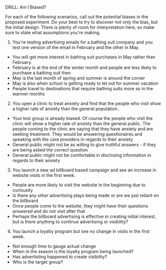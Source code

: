 DRILL: Am I Biased?

For each of the following scenarios, call out the potential biases in the proposed experiment. Do your best to try to discover not only the bias, but the initial design. There is plenty of room for interpretation here, so make sure to state what assumptions you're making.

1.  You're testing advertising emails for a bathing suit company and you test one version of the email in February and the other in May.
- You will get more interest in bathing suit purchases in May rather than February.
- February is at the end of the winter month and people are less likely to purchase a bathing suit then
- May is the  last month of spring and summer is around the corner
- May is also when school is getting ready to let out for summer vacation
- People travel to destinations that require bathing suits more so in the warmer months

2.  You open a clinic to treat anxiety and find that the people who visit show a higher rate of anxiety than the general population.
- Your test group is already biased. Of course the people who visit the clinic will show a higher rate of anxiety than the general public.  The people coming to the clinic are saying that they have anxiety and are seeking treatment.  They would be answering questionaires and speaking with the care providers in regards to their anxiety
- General public might not be as willing to give truthful answers - if they are being asked the correct question
- General public might not be comfortable in disclosing information in regards to their anxiety

3.  You launch a new ad billboard based campaign and see an increase in website visits in the first week.
- People are more likely to visit the website in the beginning due to curiousity
- Is there any other advertising plays being made or are we just reliant on the billboard
- Once people come to the website, they might have their questions answered and do not visit after that
- Perhaps the billboard advertising is effective in creating initial interest, but is there anything to continue advertising or visibility?

4.  You launch a loyalty program but see no change in visits in the first week.
- Not enough time to gauge actual change
- When in the season is the loyalty program being launched?
- Has advertisting happened to create visibility?
- Who is the target group?
